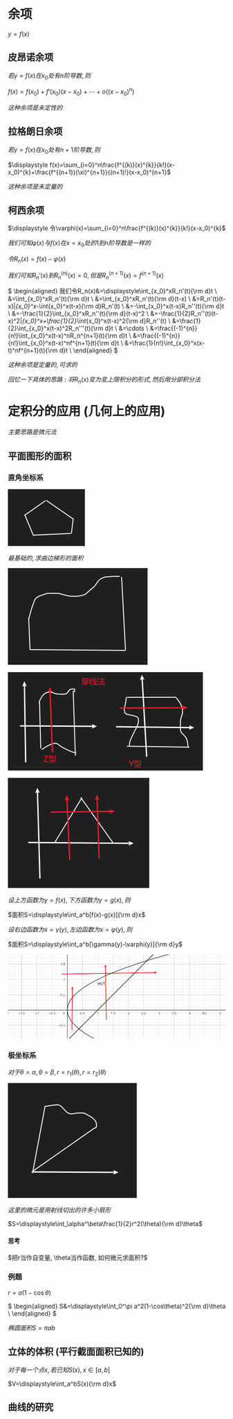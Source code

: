 # 余项

$y=f(x)$

## 皮昂诺余项

$若y=f(x)在x_0处有n阶导数, 则$

$\displaystyle f(x)=f(x_0)+f'(x_0)(x-x_0)+\cdots +o((x-x_0)^n)$

$这种余项是未定性的$

## 拉格朗日余项

$若y=f(x)在x_0处有n+1阶导数, 则$

$\displaystyle f(x)=\sum_{i=0}^n\frac{f^{(k)}(x)^{k}}{k!}(x-x_0)^{k}+\frac{f^{(n+1)}(\xi)^{n+1}}{(n+1)!}(x-x_0)^{n+1}$

$这种余项是未定量的$

## 柯西余项

$\displaystyle 令\varphi(x)=\sum_{i=0}^n\frac{f^{(k)}(x)^{k}}{k!}(x-x_0)^{k}$

$我们可知\varphi(x)与f(x)在x=x_0处的1到n阶导数是一样的$

$令R_n(x)=f(x)-\varphi(x)$

$我们可知R_n'(x)到R_n^{(n)}(x)=0, 但是R_n^{(n+1)}(x)=f^{(n+1)}(x)$

$
\begin{aligned}
我们令R_n(x)&=\displaystyle\int_{x_0}^xR_n'(t){\rm d}t \\
&=\int_{x_0}^xR_n'(t){\rm d}t \\
&=\int_{x_0}^xR_n'(t){\rm d}(t-x) \\
&=R_n'(t)(t-x)|_{x_0}^x-\int_{x_0}^x(t-x){\rm d}R_n'(t) \\
&=-\int_{x_0}^x(t-x)R_n''(t){\rm d}t \\
&=-\frac{1}{2}\int_{x_0}^xR_n''(t){\rm d}(t-x)^2 \\
&=-\frac{1}{2}R_n''(t)(t-x)^2|_{x_0}^x+\frac{1}{2}\int_{x_0}^x(t-x)^2{\rm d}R_n''(t) \\
&=\frac{1}{2}\int_{x_0}^x(t-x)^2R_n'''(t){\rm d}t \\
&=\cdots \\
&=\frac{(-1)^{n}}{n!}\int_{x_0}^x(t-x)^nR_n^{n+1}(t){\rm d}t \\
&=\frac{(-1)^{n}}{n!}\int_{x_0}^x(t-x)^nf^{n+1}(t){\rm d}t \\
&=\frac{1}{n!}\int_{x_0}^x(x-t)^nf^{n+1}(t){\rm d}t \\
\end{aligned}
$

$这种余项是定量的, 可求的$

$回忆一下具体的思路: 将R_n(x)变为变上限积分的形式, 然后用分部积分法$


# 定积分的应用 (几何上的应用)

$主要思路是微元法$

## 平面图形的面积

### 直角坐标系

![](2020-12-17-14-36-00.png)

$最基础的, 求曲边梯形的面积$

![](2020-12-17-14-37-45.png)

![](2020-12-17-14-48-31.png)

![](2020-12-17-14-50-22.png)

$设上方函数为y=f(x), 下方函数为y=g(x), 则$

$面积S=\displaystyle\int_a^b[f(x)-g(x)]{\rm d}x$

$设右边函数为x=\gamma(y), 左边函数为x=\varphi(y), 则$

$面积S=\displaystyle\int_a^b[\gamma(y)-\varphi(y)]{\rm d}y$

![](2020-12-17-15-07-55.png)

### 极坐标系

$对于\theta=\alpha, \theta=\beta, r=r_1(\theta), r=r_2(\theta)$

![](2020-12-17-15-19-59.png)

$这里的微元是用射线切出的许多小扇形$

$S=\displaystyle\int_\alpha^\beta\frac{1}{2}r^2(\theta){\rm d}\theta$

#### 思考

$把r当作自变量, \theta当作函数, 如何微元求面积?$

### 例题

$r=a(1-\cos\theta)$

$
\begin{aligned}
S&=\displaystyle\int_0^\pi a^2(1-\cos\theta)^2{\rm d}\theta \\
\end{aligned}
$

$椭圆面积S=\pi ab$

## 立体的体积 (平行截面面积已知的)

$对于每一个点x, 若已知S(x), x\in [a,b]$

$V=\displaystyle\int_a^bS(x){\rm d}x$

## 曲线的研究

